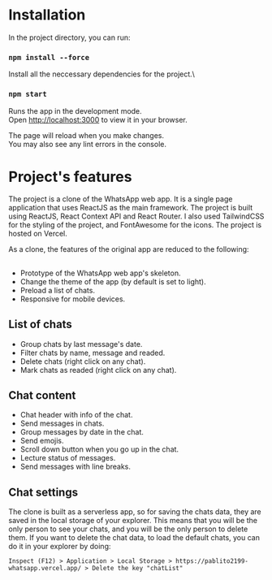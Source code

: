# Installation

In the project directory, you can run:

### `npm install --force`

Install all the neccessary dependencies for the project.\

### `npm start`

Runs the app in the development mode.\
Open [http://localhost:3000](http://localhost:3000) to view it in your browser.

The page will reload when you make changes.\
You may also see any lint errors in the console.

# Project's features

The project is a clone of the WhatsApp web app. It is a single page application that uses ReactJS as the main framework. The project is built using ReactJS, React Context API and React Router. I also used TailwindCSS for the styling of the project, and FontAwesome for the icons. The project is hosted on Vercel.

As a clone, the features of the original app are reduced to the following:

##

- Prototype of the WhatsApp web app's skeleton.
- Change the theme of the app (by default is set to light).
- Preload a list of chats.
- Responsive for mobile devices.

## List of chats

- Group chats by last message's date.
- Filter chats by name, message and readed.
- Delete chats (right click on any chat).
- Mark chats as readed (right click on any chat).

## Chat content

- Chat header with info of the chat.
- Send messages in chats.
- Group messages by date in the chat.
- Send emojis.
- Scroll down button when you go up in the chat.
- Lecture status of messages.
- Send messages with line breaks.

## Chat settings

The clone is built as a serverless app, so for saving the chats data, they are saved in the local storage of your explorer. This means that you will be the only person to see your chats, and you will be the only person to delete them. If you want to delete the chat data, to load the default chats, you can do it in your explorer by doing:

`Inspect (F12) > Application > Local Storage > https://pablito2199-whatsapp.vercel.app/ > Delete the key "chatList"`
